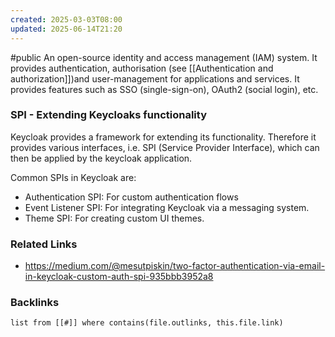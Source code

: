 ```yaml
---
created: 2025-03-03T08:00
updated: 2025-06-14T21:20
---
```

#public
An open-source identity and access management (IAM) system. It provides authentication, authorisation (see [[Authentication and authorization]])and user-management for applications and services. It provides features such as SSO (single-sign-on), OAuth2 (social login), etc. 

### SPI - Extending Keycloaks functionality
Keycloak provides a framework for extending its functionality. Therefore it provides various interfaces, i.e. SPI (Service Provider Interface), which can then be applied by the keycloak application.

Common SPIs in Keycloak are:
- Authentication SPI: For custom authentication flows
- Event Listener SPI: For integrating Keycloak via a messaging system.
- Theme SPI: For creating custom UI themes. 


### Related Links
- https://medium.com/@mesutpiskin/two-factor-authentication-via-email-in-keycloak-custom-auth-spi-935bbb3952a8


### Backlinks
```dataview 
list from [[#]] where contains(file.outlinks, this.file.link)
```

